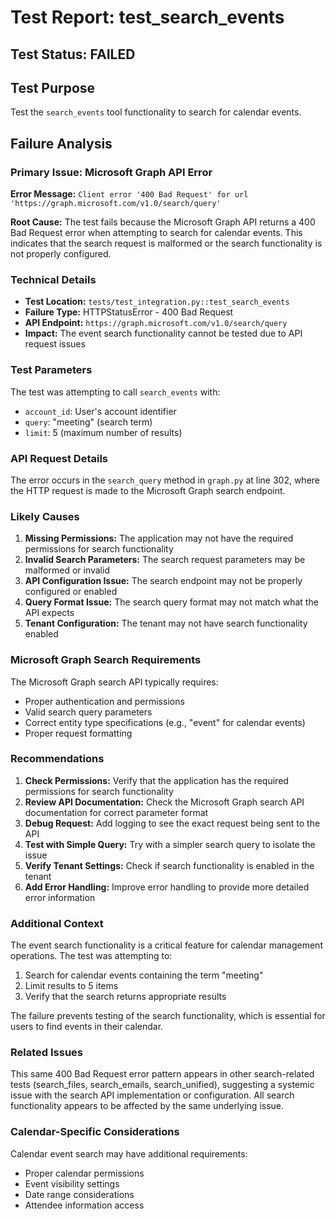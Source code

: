 # Test Report: test_search_events

## Test Status: FAILED

## Test Purpose
Test the `search_events` tool functionality to search for calendar events.

## Failure Analysis

### Primary Issue: Microsoft Graph API Error
**Error Message:** `Client error '400 Bad Request' for url 'https://graph.microsoft.com/v1.0/search/query'`

**Root Cause:** The test fails because the Microsoft Graph API returns a 400 Bad Request error when attempting to search for calendar events. This indicates that the search request is malformed or the search functionality is not properly configured.

### Technical Details
- **Test Location:** `tests/test_integration.py::test_search_events`
- **Failure Type:** HTTPStatusError - 400 Bad Request
- **API Endpoint:** `https://graph.microsoft.com/v1.0/search/query`
- **Impact:** The event search functionality cannot be tested due to API request issues

### Test Parameters
The test was attempting to call `search_events` with:
- `account_id`: User's account identifier
- `query`: "meeting" (search term)
- `limit`: 5 (maximum number of results)

### API Request Details
The error occurs in the `search_query` method in `graph.py` at line 302, where the HTTP request is made to the Microsoft Graph search endpoint.

### Likely Causes
1. **Missing Permissions:** The application may not have the required permissions for search functionality
2. **Invalid Search Parameters:** The search request parameters may be malformed or invalid
3. **API Configuration Issue:** The search endpoint may not be properly configured or enabled
4. **Query Format Issue:** The search query format may not match what the API expects
5. **Tenant Configuration:** The tenant may not have search functionality enabled

### Microsoft Graph Search Requirements
The Microsoft Graph search API typically requires:
- Proper authentication and permissions
- Valid search query parameters
- Correct entity type specifications (e.g., "event" for calendar events)
- Proper request formatting

### Recommendations
1. **Check Permissions:** Verify that the application has the required permissions for search functionality
2. **Review API Documentation:** Check the Microsoft Graph search API documentation for correct parameter format
3. **Debug Request:** Add logging to see the exact request being sent to the API
4. **Test with Simple Query:** Try with a simpler search query to isolate the issue
5. **Verify Tenant Settings:** Check if search functionality is enabled in the tenant
6. **Add Error Handling:** Improve error handling to provide more detailed error information

### Additional Context
The event search functionality is a critical feature for calendar management operations. The test was attempting to:
1. Search for calendar events containing the term "meeting"
2. Limit results to 5 items
3. Verify that the search returns appropriate results

The failure prevents testing of the search functionality, which is essential for users to find events in their calendar.

### Related Issues
This same 400 Bad Request error pattern appears in other search-related tests (search_files, search_emails, search_unified), suggesting a systemic issue with the search API implementation or configuration. All search functionality appears to be affected by the same underlying issue.

### Calendar-Specific Considerations
Calendar event search may have additional requirements:
- Proper calendar permissions
- Event visibility settings
- Date range considerations
- Attendee information access
